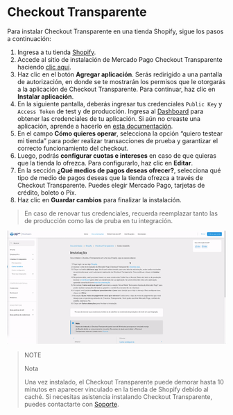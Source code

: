# Checkout Transparente

Para instalar Checkout Transparente en una tienda Shopify, sigue los pasos a continuación:

1. Ingresa a tu tienda [Shopify](https://accounts.shopify.com/store-login).
2. Accede al sitio de instalación de Mercado Pago Checkout Transparente haciendo [clic aquí](https://apps.shopify.com/checkout-transparente-mp).
3. Haz clic en el botón **Agregar aplicación**. Serás redirigido a una pantalla de autorización, en donde se te mostrarán los permisos que le otorgarás a la aplicación de Checkout Transparente. Para continuar, haz clic en **Instalar aplicación**. 
4. En la siguiente pantalla, deberás ingresar tus credenciales `Public Key` y `Access Token` de test y de producción. Ingresa al [Dashboard](https://www.mercadopago.com.ar/developers/panel) para obtener las credenciales de tu aplicación. Si aún no creaste una aplicación, aprende a hacerlo en [esta documentación](/developers/es/docs/shopify/additional-content/dashboard/introduction). 
5. En el campo **Cómo quieres operar**, selecciona la opción “quiero testear mi tienda” para poder realizar transacciones de prueba y garantizar el correcto funcionamiento del checkout.
6. Luego, podrás **configurar cuotas e intereses** en caso de que quieras que la tienda lo ofrezca. Para configurarlo, haz clic en **Editar**.
7. En la sección **¿Qué medios de pagos deseas ofrecer?**, selecciona qué tipo de medio de pagos deseas que la tienda ofrezca a través de Checkout Transparente. Puedes elegir Mercado Pago, tarjetas de crédito, boleto o Pix.
8. Haz clic en **Guardar cambios** para finalizar la instalación.

> En caso de renovar tus credenciales, recuerda reemplazar tanto las de producción como las de pruba en tu integración.

![installation choapi](/images/shopify/configurar-chotransparente-pt.gif)

> NOTE
>
> Nota
>
> Una vez instalado, el Checkout Transparente puede demorar hasta 10 minutos en aparecer vinculado en la tienda de Shopify debido al caché. Si necesitas asistencia instalando Checkout Transparente, puedes contactarte con [Soporte](https://www.mercadopago.com/developers/es/support).